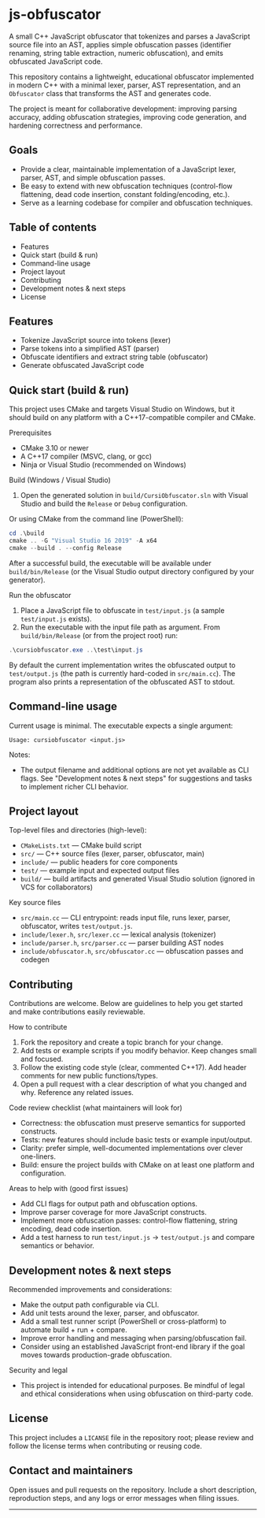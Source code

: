# js-obfuscator

A small C++ JavaScript obfuscator that tokenizes and parses a JavaScript source file into an AST, applies simple obfuscation passes (identifier renaming, string table extraction, numeric obfuscation), and emits obfuscated JavaScript code.

This repository contains a lightweight, educational obfuscator implemented in modern C++ with a minimal lexer, parser, AST representation, and an `Obfuscator` class that transforms the AST and generates code.

The project is meant for collaborative development: improving parsing accuracy, adding obfuscation strategies, improving code generation, and hardening correctness and performance.

## Goals

- Provide a clear, maintainable implementation of a JavaScript lexer, parser, AST, and simple obfuscation passes.
- Be easy to extend with new obfuscation techniques (control-flow flattening, dead code insertion, constant folding/encoding, etc.).
- Serve as a learning codebase for compiler and obfuscation techniques.

## Table of contents

- Features
- Quick start (build & run)
- Command-line usage
- Project layout
- Contributing
- Development notes & next steps
- License

## Features

- Tokenize JavaScript source into tokens (lexer)
- Parse tokens into a simplified AST (parser)
- Obfuscate identifiers and extract string table (obfuscator)
- Generate obfuscated JavaScript code

## Quick start (build & run)

This project uses CMake and targets Visual Studio on Windows, but it should build on any platform with a C++17-compatible compiler and CMake.

Prerequisites

- CMake 3.10 or newer
- A C++17 compiler (MSVC, clang, or gcc)
- Ninja or Visual Studio (recommended on Windows)

Build (Windows / Visual Studio)

1. Open the generated solution in `build/CursiObfuscator.sln` with Visual Studio and build the `Release` or `Debug` configuration.

Or using CMake from the command line (PowerShell):

```powershell
cd .\build
cmake .. -G "Visual Studio 16 2019" -A x64
cmake --build . --config Release
```

After a successful build, the executable will be available under `build/bin/Release` (or the Visual Studio output directory configured by your generator).

Run the obfuscator

1. Place a JavaScript file to obfuscate in `test/input.js` (a sample `test/input.js` exists).
2. Run the executable with the input file path as argument. From `build/bin/Release` (or from the project root) run:

```powershell
.\cursiobfuscator.exe ..\test\input.js
```

By default the current implementation writes the obfuscated output to `test/output.js` (the path is currently hard-coded in `src/main.cc`). The program also prints a representation of the obfuscated AST to stdout.

## Command-line usage

Current usage is minimal. The executable expects a single argument:

```
Usage: cursiobfuscator <input.js>
```

Notes:

- The output filename and additional options are not yet available as CLI flags. See "Development notes & next steps" for suggestions and tasks to implement richer CLI behavior.

## Project layout

Top-level files and directories (high-level):

- `CMakeLists.txt` — CMake build script
- `src/` — C++ source files (lexer, parser, obfuscator, main)
- `include/` — public headers for core components
- `test/` — example input and expected output files
- `build/` — build artifacts and generated Visual Studio solution (ignored in VCS for collaborators)

Key source files

- `src/main.cc` — CLI entrypoint: reads input file, runs lexer, parser, obfuscator, writes `test/output.js`.
- `include/lexer.h`, `src/lexer.cc` — lexical analysis (tokenizer)
- `include/parser.h`, `src/parser.cc` — parser building AST nodes
- `include/obfuscator.h`, `src/obfuscator.cc` — obfuscation passes and codegen

## Contributing

Contributions are welcome. Below are guidelines to help you get started and make contributions easily reviewable.

How to contribute

1. Fork the repository and create a topic branch for your change.
2. Add tests or example scripts if you modify behavior. Keep changes small and focused.
3. Follow the existing code style (clear, commented C++17). Add header comments for new public functions/types.
4. Open a pull request with a clear description of what you changed and why. Reference any related issues.

Code review checklist (what maintainers will look for)

- Correctness: the obfuscation must preserve semantics for supported constructs.
- Tests: new features should include basic tests or example input/output.
- Clarity: prefer simple, well-documented implementations over clever one-liners.
- Build: ensure the project builds with CMake on at least one platform and configuration.

Areas to help with (good first issues)

- Add CLI flags for output path and obfuscation options.
- Improve parser coverage for more JavaScript constructs.
- Implement more obfuscation passes: control-flow flattening, string encoding, dead code insertion.
- Add a test harness to run `test/input.js` -> `test/output.js` and compare semantics or behavior.

## Development notes & next steps

Recommended improvements and considerations:

- Make the output path configurable via CLI.
- Add unit tests around the lexer, parser, and obfuscator.
- Add a small test runner script (PowerShell or cross-platform) to automate build + run + compare.
- Improve error handling and messaging when parsing/obfuscation fail.
- Consider using an established JavaScript front-end library if the goal moves towards production-grade obfuscation.

Security and legal

- This project is intended for educational purposes. Be mindful of legal and ethical considerations when using obfuscation on third-party code.

## License

This project includes a `LICANSE` file in the repository root; please review and follow the license terms when contributing or reusing code.

## Contact and maintainers

Open issues and pull requests on the repository. Include a short description, reproduction steps, and any logs or error messages when filing issues.

---

